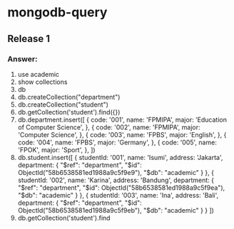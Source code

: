 # mongodb-query

## Release 1
### Answer:
1. use academic
2. show collections
3. db
4. db.createCollection("department")
5. db.createCollection("student")
6. db.getCollection('student').find({})
7. db.department.insert([
   {
      code: '001',
      name: 'FPMIPA',
      major: 'Education of Computer Science',
   },
   {
      code: '002',
      name: 'FPMIPA',
      major: 'Computer Science',
   },
   {
      code: '003',
      name: 'FPBS',
      major: 'English',
   },
   {
      code: '004',
      name: 'FPBS',
      major: 'Germany',
   },
   {
      code: '005',
      name: 'FPOK',
      major: 'Sport',
   },
])
8. db.student.insert([
   {
      studentId: '001',
      name: 'Isumi',
      address: 'Jakarta',
      department:
      {
      "$ref": "department",
      "$id": ObjectId("58b6538581ed1988a9c5f9e9"),
      "$db": "academic"
      }
   },
   {
      studentId: '002',
      name: 'Karina',
      address: 'Bandung',
      department:
      {
      "$ref": "department",
      "$id": ObjectId("58b6538581ed1988a9c5f9ea"),
      "$db": "academic"
      }
   },
   {
      studentId: '003',
      name: 'Ina',
      address: 'Bali',
      department:
      {
      "$ref": "department",
      "$id": ObjectId("58b6538581ed1988a9c5f9eb"),
      "$db": "academic"
      }
   }
])
9. db.getCollection('student').find
